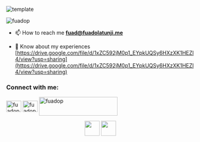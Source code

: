 ![template](/template.jpg)

<p align="left"> <img src="https://komarev.com/ghpvc/?username=fuadop&label=Profile%20views&color=0e75b6&style=flat" alt="fuadop" /> </p>

- 📫 How to reach me **fuad@fuadolatunji.me**

- 📄 Know about my experiences [https://drive.google.com/file/d/1xZC592jM0p1_EYpkUQSy6HXzXK1HEZl4/view?usp=sharing](https://drive.google.com/file/d/1xZC592jM0p1_EYpkUQSy6HXzXK1HEZl4/view?usp=sharing)

<h3 align="left">Connect with me:</h3>
<p align="left">
<a href="https://twitter.com/fuadop2" target="blank"><img align="center" src="https://raw.githubusercontent.com/rahuldkjain/github-profile-readme-generator/master/src/images/icons/Social/twitter.svg" alt="fuadop2" height="30" width="40" /></a>
<a href="https://linkedin.com/in/fuadop" target="blank"><img align="center" src="https://raw.githubusercontent.com/rahuldkjain/github-profile-readme-generator/master/src/images/icons/Social/linked-in-alt.svg" alt="fuadop" height="30" width="40" /></a>
<a href="https://www.buymeacoffee.com/fuadop"> <img align="center" src="https://cdn.buymeacoffee.com/buttons/v2/default-yellow.png" height="50" width="210" alt="fuadop" /></a>
</p>


<p align="center">
<img src="https://cdn.jsdelivr.net/gh/devicons/devicon/icons/typescript/typescript-original.svg" width="40" height="40" />
<img src="https://cdn.jsdelivr.net/gh/devicons/devicon/icons/javascript/javascript-original.svg" width="40" height="40" />
</p>
